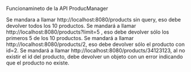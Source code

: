 Funcionamineto de la API ProducManager

Se mandara a llamar http://localhost:8080/products sin query, eso debe devolver todos los 10 productos.
Se mandará a llamar http://localhost:8080/products?limit=5 , eso debe devolver sólo los primeros 5 de los 10 productos.
Se mandará a llamar http://localhost:8080/products/2, eso debe devolver sólo el producto con id=2.
Se mandará a llamar  http://localhost:8080/products/34123123, al no existir el id del producto, debe devolver un objeto con un error indicando que el producto no existe.
